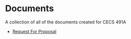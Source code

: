 # Documents
A collection of all of the documents created for CECS 491A

- [Request For Proposal](https://github.com/WorkOutLoudApp/documents/blob/main/request_for_proposal.md)
